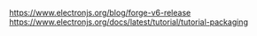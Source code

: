 https://www.electronjs.org/blog/forge-v6-release
https://www.electronjs.org/docs/latest/tutorial/tutorial-packaging
